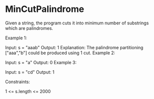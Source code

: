 # MinCutPalindrome
Given a string, the program cuts it into minimum number of substrings which are palindromes.


Example 1:

Input: s = "aaab"
Output: 1
Explanation: The palindrome partitioning ["aaa","b"] could be produced using 1 cut.
Example 2:

Input: s = "a"
Output: 0
Example 3:

Input: s = "cd"
Output: 1
 

Constraints:

1 <= s.length <= 2000
